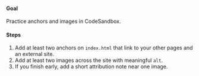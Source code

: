 #### Goal

Practice anchors and images in CodeSandbox.

#### Steps

1. Add at least two anchors on `index.html` that link to your other pages and an external site.
2. Add at least two images across the site with meaningful `alt`.
3. If you finish early, add a short attribution note near one image.
